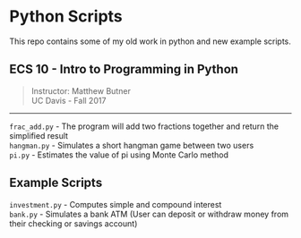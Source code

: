 # Python Scripts
This repo contains some of my old work in python and new example scripts.

## ECS 10 - Intro to Programming in Python
> Instructor: Matthew Butner \
> UC Davis - Fall 2017
- - - -
`frac_add.py` - The program will add two fractions together and return the simplified result \
`hangman.py` - Simulates a short hangman game between two users \
`pi.py` - Estimates the value of pi using Monte Carlo method

## Example Scripts
`investment.py` - Computes simple and compound interest \
`bank.py` - Simulates a bank ATM (User can deposit or withdraw money from their checking or savings account)
